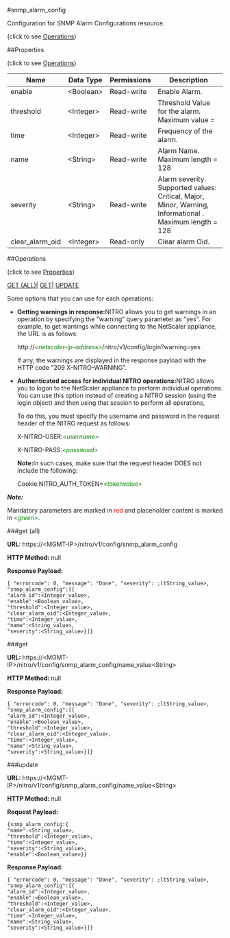 #snmp_alarm_config



Configuration for SNMP Alarm Configurations resource.

<span>(click to see [Operations](#operations))</span>



##Properties 

<span>(click to see [Operations](#operations))</span>





<table><thead><tr><th>Name</th><th>Data Type</th><th>Permissions</th><th>Description</th></tr></thead><tbody><tr><td>enable</td><td>&lt;Boolean></td><td>Read-write</td><td>Enable Alarm.</td></tr><tr><td>threshold</td><td>&lt;Integer></td><td>Read-write</td><td>Threshold Value for the alarm.<br>Maximum value =</td></tr><tr><td>time</td><td>&lt;Integer></td><td>Read-write</td><td>Frequency of the alarm.</td></tr><tr><td>name</td><td>&lt;String></td><td>Read-write</td><td>Alarm Name.<br>Maximum length = 128</td></tr><tr><td>severity</td><td>&lt;String></td><td>Read-write</td><td>Alarm severity. Supported values: Critical, Major, Minor, Warning, Informational .<br>Maximum length = 128</td></tr><tr><td>clear_alarm_oid</td><td>&lt;Integer></td><td>Read-only</td><td>Clear alarm Oid.</td></tr></tbody></table>

##Operations 

<span>(click to see [Properties](#properties))</span>





[GET (ALL)](#get-all)| [GET](#get)| [UPDATE](#update)





Some options that you can use for each operations:

<ul><li><p><b>Getting warnings in response:</b>NITRO allows you to get warnings in an operation by specifying the "warning" query parameter as "yes". For example, to get warnings while connecting to the NetScaler appliance, the URL is as follows:</p><p>http://<span style="color:green;font-style:italic;">&lt;netscaler-ip-address&gt;</span>/nitro/v1/config/login?warning=yes</p><p>If any, the warnings are displayed in the response payload with the HTTP code "209 X-NITRO-WARNING".</p></li><li><p><b>Authenticated access for individual NITRO operations:</b>NITRO allows you to logon to the NetScaler appliance to perform individual operations. You can use this option instead of creating a NITRO session (using the login object) and then using that session to perform all operations,</p><p>To do this, you must specify the username and password in the request header of the NITRO request as follows:</p><p>X-NITRO-USER:<span style="color:green;font-style:italic;">&lt;username&gt;</span></p><p>X-NITRO-PASS:<span style="color:green;font-style:italic;">&lt;password&gt;</span></p><p><b>Note:</b>In such cases, make sure that the request header DOES not include the following:</p><p>Cookie:NITRO_AUTH_TOKEN=<span style="color:green;font-style:italic;">&lt;tokenvalue&gt;</span></p></li></ul>







***Note:*** 

Mandatory parameters are marked in <span style="color:#FF0000;">red</span> and placeholder content is marked in <span style="color:green;font-style:italic">&lt;green&gt;</span>.



###get (all)







<b>URL: </b>https://&lt;MGMT-IP&gt;/nitro/v1/config/snmp_alarm_config

<b>HTTP Method: </b>null

<b>Response Payload: </b>
```
{ "errorcode": 0, "message": "Done", "severity": ;ltString_value>, "snmp_alarm_config":[{
"alarm_id":<Integer_value>,
"enable":<Boolean_value>,
"threshold":<Integer_value>,
"clear_alarm_oid":<Integer_value>,
"time":<Integer_value>,
"name":<String_value>,
"severity":<String_value>}]}
```







###get







<b>URL: </b>https://&lt;MGMT-IP&gt;/nitro/v1/config/snmp_alarm_config/name_value&lt;String&gt;

<b>HTTP Method: </b>null

<b>Response Payload: </b>
```
{ "errorcode": 0, "message": "Done", "severity": ;ltString_value>, "snmp_alarm_config":[{
"alarm_id":<Integer_value>,
"enable":<Boolean_value>,
"threshold":<Integer_value>,
"clear_alarm_oid":<Integer_value>,
"time":<Integer_value>,
"name":<String_value>,
"severity":<String_value>}]}
```







###update







<b>URL: </b>https://&lt;MGMT-IP&gt;/nitro/v1/config/snmp_alarm_config/name_value&lt;String&gt;

<b>HTTP Method: </b>null

<b>Request Payload: </b>
```
{snmp_alarm_config:{
"name":<String_value>,
"threshold":<Integer_value>,
"time":<Integer_value>,
"severity":<String_value>,
"enable":<Boolean_value>}}
```

<b>Response Payload: </b>
```
{ "errorcode": 0, "message": "Done", "severity": ;ltString_value>, "snmp_alarm_config":[{
"alarm_id":<Integer_value>,
"enable":<Boolean_value>,
"threshold":<Integer_value>,
"clear_alarm_oid":<Integer_value>,
"time":<Integer_value>,
"name":<String_value>,
"severity":<String_value>}]}
```








